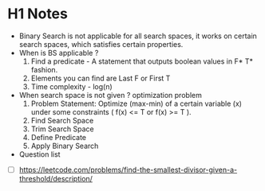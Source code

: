 # H1 Notes
- Binary Search is not applicable for all search spaces, it works on certain search spaces, which satisfies certain properties.
- When is BS applicable ? 
   1. Find a predicate - A statement that outputs boolean values in F* T* fashion.
   2. Elements you can find are Last F or First T 
   3. Time complexity - log(n) 
- When search space is not given ? optimization problem
   1. Problem Statement: Optimize (max-min) of a certain variable (x) under some constraints ( f(x) <= T or f(x) >= T ).
   2. Find Search Space
   3. Trim Search Space
   4. Define Predicate
   5. Apply Binary Search
- Question list
- [ ] https://leetcode.com/problems/find-the-smallest-divisor-given-a-threshold/description/

